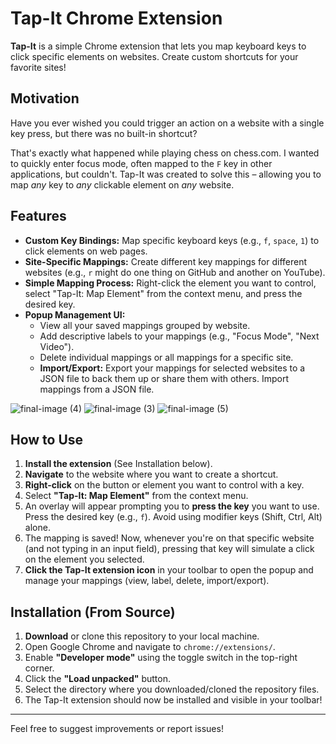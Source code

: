 # Tap-It Chrome Extension

**Tap-It** is a simple Chrome extension that lets you map keyboard keys to click specific elements on websites. Create custom shortcuts for your favorite sites!

## Motivation

Have you ever wished you could trigger an action on a website with a single key press, but there was no built-in shortcut?

That's exactly what happened while playing chess on chess.com. I wanted to quickly enter focus mode, often mapped to the `F` key in other applications, but couldn't. Tap-It was created to solve this – allowing you to map *any* key to *any* clickable element on *any* website.

## Features

* **Custom Key Bindings:** Map specific keyboard keys (e.g., `f`, `space`, `1`) to click elements on web pages.
* **Site-Specific Mappings:** Create different key mappings for different websites (e.g., `r` might do one thing on GitHub and another on YouTube).
* **Simple Mapping Process:** Right-click the element you want to control, select "Tap-It: Map Element" from the context menu, and press the desired key.
* **Popup Management UI:**
    * View all your saved mappings grouped by website.
    * Add descriptive labels to your mappings (e.g., "Focus Mode", "Next Video").
    * Delete individual mappings or all mappings for a specific site.
    * **Import/Export:** Export your mappings for selected websites to a JSON file to back them up or share them with others. Import mappings from a JSON file.
 
![final-image (4)](https://github.com/user-attachments/assets/e0f95e4d-c664-4e74-88ec-86317d466641)
![final-image (3)](https://github.com/user-attachments/assets/d9bc0c5b-7fb8-409f-a9d6-92c24a6317c9)
![final-image (5)](https://github.com/user-attachments/assets/3ba6450f-a7ff-4fa7-8e98-30d4a4fe95ab)



## How to Use

1.  **Install the extension** (See Installation below).
2.  **Navigate** to the website where you want to create a shortcut.
3.  **Right-click** on the button or element you want to control with a key.
4.  Select **"Tap-It: Map Element"** from the context menu.
5.  An overlay will appear prompting you to **press the key** you want to use. Press the desired key (e.g., `f`). Avoid using modifier keys (Shift, Ctrl, Alt) alone.
6.  The mapping is saved! Now, whenever you're on that specific website (and not typing in an input field), pressing that key will simulate a click on the element you selected.
7.  **Click the Tap-It extension icon** in your toolbar to open the popup and manage your mappings (view, label, delete, import/export).

## Installation (From Source)

1.  **Download** or clone this repository to your local machine.
2.  Open Google Chrome and navigate to `chrome://extensions/`.
3.  Enable **"Developer mode"** using the toggle switch in the top-right corner.
4.  Click the **"Load unpacked"** button.
5.  Select the directory where you downloaded/cloned the repository files.
6.  The Tap-It extension should now be installed and visible in your toolbar!

---

Feel free to suggest improvements or report issues!
